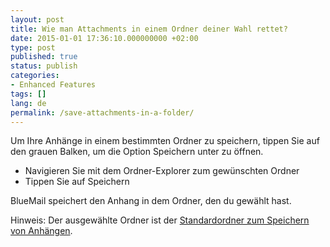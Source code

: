 ```yaml
---
layout: post
title: Wie man Attachments in einem Ordner deiner Wahl rettet?
date: 2015-01-01 17:36:10.000000000 +02:00
type: post
published: true
status: publish
categories:
- Enhanced Features
tags: []
lang: de
permalink: /save-attachments-in-a-folder/
---
```


Um Ihre Anhänge in einem bestimmten Ordner zu speichern, tippen Sie auf den grauen Balken, um die Option Speichern unter zu öffnen.

* Navigieren Sie mit dem Ordner-Explorer zum gewünschten Ordner
* Tippen Sie auf Speichern

BlueMail speichert den Anhang in dem Ordner, den du gewählt hast.

Hinweis: Der ausgewählte Ordner ist der [Standardordner zum Speichern von Anhängen](/default-folder-save-attachments/).
